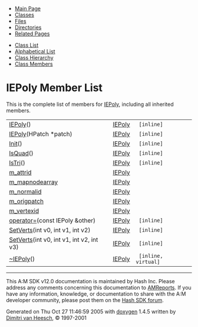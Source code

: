 <div class="tabs">

- [Main Page](index.md)
- <span id="current">[Classes](annotated.md)</span>
- [Files](files.md)
- [Directories](dirs.md)
- [Related Pages](pages.md)

</div>

<div class="tabs">

- [Class List](annotated.md)
- [Alphabetical List](classes.md)
- [Class Hierarchy](hierarchy.md)
- [Class Members](functions.md)

</div>

# IEPoly Member List

This is the complete list of members for <a href="classIEPoly.md" class="el">IEPoly</a>, including all inherited members.

|  |  |  |
|----|----|----|
| <a href="classIEPoly.md#8648a43e1f6d2aad77fc60f3f75d1bae" class="el">IEPoly</a>() | <a href="classIEPoly.md" class="el">IEPoly</a> | ` [inline]` |
| <a href="classIEPoly.md#e5c58507d0ab47d1d8ac126feffbfcdf" class="el">IEPoly</a>(HPatch \*patch) | <a href="classIEPoly.md" class="el">IEPoly</a> | ` [inline]` |
| <a href="classIEPoly.md#99712cfce3529b5479ca47ea92742879" class="el">Init</a>() | <a href="classIEPoly.md" class="el">IEPoly</a> | ` [inline]` |
| <a href="classIEPoly.md#e9a8ddbd1be04e5aaff0fa2ae74fed26" class="el">IsQuad</a>() | <a href="classIEPoly.md" class="el">IEPoly</a> | ` [inline]` |
| <a href="classIEPoly.md#b163078c3e3d54ef43cd485705578527" class="el">IsTri</a>() | <a href="classIEPoly.md" class="el">IEPoly</a> | ` [inline]` |
| <a href="classIEPoly.md#ab848e4cb26a8aeced0d766bc9c2d811" class="el">m_attrid</a> | <a href="classIEPoly.md" class="el">IEPoly</a> |  |
| <a href="classIEPoly.md#facc693853ee22aa40695ff21efecbdd" class="el">m_mapnodearray</a> | <a href="classIEPoly.md" class="el">IEPoly</a> |  |
| <a href="classIEPoly.md#6b5ed913dc8f1aaa7311421ebabc6cb1" class="el">m_normalid</a> | <a href="classIEPoly.md" class="el">IEPoly</a> |  |
| <a href="classIEPoly.md#0af5376991509a658ac7143de365c068" class="el">m_origpatch</a> | <a href="classIEPoly.md" class="el">IEPoly</a> |  |
| <a href="classIEPoly.md#ec21a530074d93e6d3c5883b04543a87" class="el">m_vertexid</a> | <a href="classIEPoly.md" class="el">IEPoly</a> |  |
| <a href="classIEPoly.md#4918c5ca38f12bbdd431b627690e6630" class="el">operator=</a>(const IEPoly &other) | <a href="classIEPoly.md" class="el">IEPoly</a> | ` [inline]` |
| <a href="classIEPoly.md#01ede8b4a54e94c697652f6ebdb53944" class="el">SetVerts</a>(int v0, int v1, int v2) | <a href="classIEPoly.md" class="el">IEPoly</a> | ` [inline]` |
| <a href="classIEPoly.md#c2251fc22ff57ef1f8661836a4856678" class="el">SetVerts</a>(int v0, int v1, int v2, int v3) | <a href="classIEPoly.md" class="el">IEPoly</a> | ` [inline]` |
| <a href="classIEPoly.md#3ae2ac2b9b8974f84922bcb3130352f6" class="el">~IEPoly</a>() | <a href="classIEPoly.md" class="el">IEPoly</a> | ` [inline, virtual]` |

------------------------------------------------------------------------

<span class="small">This A:M SDK v12.0 documentation is maintained by Hash Inc. Please address any comments concerning this documentation to [AMReports](http://www.hash.com/reports). If you have any information, knowledge, or documentation to share with the A:M developer community, please post them on the [Hash SDK forum](http://www.hash.com/forums/index.php?showforum=11).</span>

Generated on Thu Oct 27 11:46:59 2005 with [<span class="image placeholder" original-image-src="doxygen.png" original-image-title="" height="45" width="100" align="middle" border="0">doxygen</span>](http://www.doxygen.org/index.html) 1.4.5 written by [Dimitri van Heesch](mailto:dimitri@stack.nl), © 1997-2001
